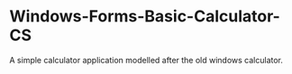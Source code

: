 # Windows-Forms-Basic-Calculator-CS
A simple calculator application modelled after the old windows calculator.


